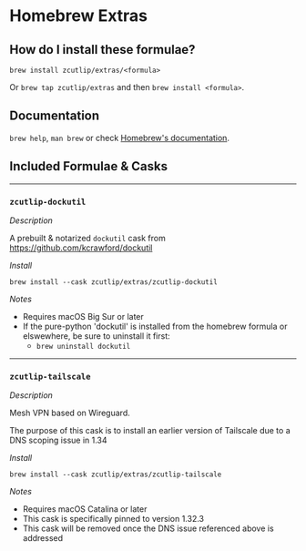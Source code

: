 # Homebrew Extras

## How do I install these formulae?

`brew install zcutlip/extras/<formula>`

Or `brew tap zcutlip/extras` and then `brew install <formula>`.

## Documentation

`brew help`, `man brew` or check [Homebrew's documentation](https://docs.brew.sh).

## Included Formulae & Casks

----

### `zcutlip-dockutil`

_Description_

A prebuilt & notarized `dockutil` cask from https://github.com/kcrawford/dockutil

_Install_

`brew install --cask zcutlip/extras/zcutlip-dockutil`

_Notes_

- Requires macOS Big Sur or later
- If the pure-python 'dockutil' is installed from the homebrew formula or elswewhere, be sure to uninstall it first:
  - `brew uninstall dockutil`

----

### `zcutlip-tailscale`

_Description_

Mesh VPN based on Wireguard.

The purpose of this cask is to install an earlier version of Tailscale due to a DNS scoping issue in 1.34

_Install_

`brew install --cask zcutlip/extras/zcutlip-tailscale`

_Notes_

- Requires macOS Catalina or later
- This cask is specifically pinned to version 1.32.3
- This cask will be removed once the DNS issue referenced above is addressed
